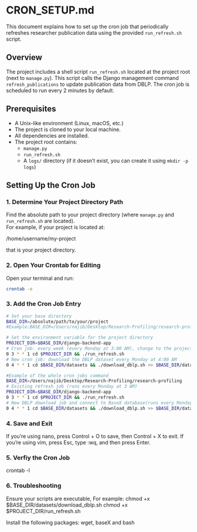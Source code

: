 # CRON_SETUP.md

This document explains how to set up the cron job that periodically refreshes researcher publication data using the provided `run_refresh.sh` script.

## Overview

The project includes a shell script `run_refresh.sh` located at the project root (next to `manage.py`). This script calls the Django management command `refresh_publications` to update publication data from DBLP. The cron job is scheduled to run every 2 minutes by default.

## Prerequisites

- A Unix-like environment (Linux, macOS, etc.)
- The project is cloned to your local machine.
- All dependencies are installed.
- The project root contains:
  - `manage.py`
  - `run_refresh.sh`
  - A `logs/` directory (if it doesn’t exist, you can create it using `mkdir -p logs`)

## Setting Up the Cron Job

### 1. Determine Your Project Directory Path

Find the absolute path to your project directory (where `manage.py` and `run_refresh.sh` are located).  
For example, if your project is located at: 

/home/username/my-project 

that is your project directory.

### 2. Open Your Crontab for Editing

Open your terminal and run:
```bash
crontab -e 
```



### 3. Add the Cron Job Entry
```bash
# Set your base directory
BASE_DIR=/absolute/path/to/your/project
#Example:BASE_DIR=/Users/najib/Desktop/Research-Profiling/research-profiling

# Set the environment variable for the project directory
PROJECT_DIR=$BASE_DIR/django-backend-app
# Cron job: every week (every Monday at 3:00 AM), change to the project directory and run the refresh script
0 3 * * 1 cd $PROJECT_DIR && ./run_refresh.sh
# New cron job: download the DBLP dataset every Monday at 4:00 AM
0 4 * * 1 cd $BASE_DIR/datasets && ./download_dblp.sh >> $BASE_DIR/datasets/dblp_download.log 2>&1

#Example of the whole cron jobs command 
BASE_DIR=/Users/najib/Desktop/Research-Profiling/research-profiling
# Existing refresh job (runs every Monday at 3 AM)
PROJECT_DIR=$BASE_DIR/django-backend-app
0 3 * * 1 cd $PROJECT_DIR && ./run_refresh.sh
# New DBLP download job and connect to BaseX database(runs every Monday at 4 AM)
0 4 * * 1 cd $BASE_DIR/datasets && ./download_dblp.sh >> $BASE_DIR/datasets/dblp_download.log 2>&1
```

### 4. Save and Exit

If you’re using nano, press Control + O to save, then Control + X to exit.
If you’re using vim, press Esc, type :wq, and then press Enter.


### 5. Verfiy the Cron Job
crontab -l


### 6. Troubleshooting
Ensure your scripts are executable, For example: 
chmod +x $BASE_DIR/datasets/download_dblp.sh
chmod +x $PROJECT_DIR/run_refresh.sh

Install the following packages: wget, baseX and bash